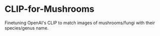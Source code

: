 # CLIP-for-Mushrooms
Finetuning OpenAI's CLIP to match images of mushrooms/fungi with their species/genus name.
